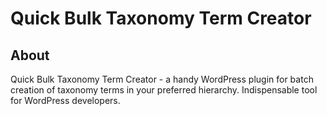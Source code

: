 Quick Bulk Taxonomy Term Creator
================================

## About

Quick Bulk Taxonomy Term Creator - a handy WordPress plugin for batch creation of taxonomy terms in your preferred hierarchy. Indispensable tool for WordPress developers.
